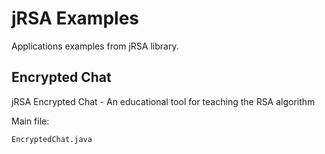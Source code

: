 # jRSA Examples
Applications examples from jRSA library.

## Encrypted Chat
jRSA Encrypted Chat - An educational tool for teaching the RSA algorithm

Main file: 
```
EncryptedChat.java
```
